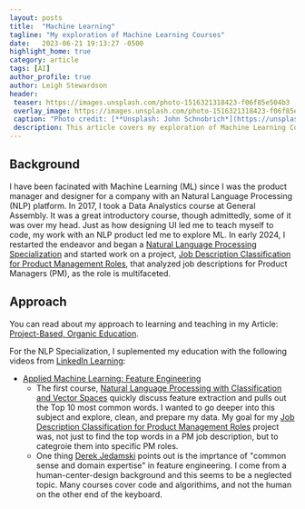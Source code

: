 ```yaml
---
layout: posts
title:  "Machine Learning"
tagline: "My exploration of Machine Learning Courses"
date:   2023-06-21 19:13:27 -0500
highlight_home: true
category: article
tags: [AI]
author_profile: true
author: Leigh Stewardson
header:
 teaser: https://images.unsplash.com/photo-1516321318423-f06f85e504b3
 overlay_image: https://images.unsplash.com/photo-1516321318423-f06f85e504b3
 caption: "Photo credit: [**Unsplash: John Schnobrich*](https://unsplash.com/@johnschno)"
 description: This article covers my exploration of Machine Learning Course.
---
```


## Background
I have been facinated with Machine Learning (ML) since I was the product manager and designer for a company with an Natural Language Processing (NLP) platform. In 2017, I took a Data Analystics course at General Assembly. It was a great introductory course, though admittedly, some of it was over my head. Just as how designing UI led me to teach myself to code, my work with an NLP product led me to explore ML. In early 2024, I restarted the endeavor and began a [Natural Language Processing Specialization](https://www.coursera.org/specializations/natural-language-processing) and started work on a project, [Job Description Classification for Product Management Roles]({{base_url}}/article/2024/01/31/job_description_classification_PM.html), that analyzed job descriptions for Product Managers (PM), as the role is multifaceted. 

## Approach
You can read about my approach to learning and teaching in my Article: [Project-Based, Organic Education]({{base_url}}/articles/2024-01-31-project_based_organic_learning.markdown).

For the NLP Specialization, I suplemented my education with the following videos from [LinkedIn Learning](https://www.linkedin.com/learning):
- [Applied Machine Learning: Feature Engineering](https://www.linkedin.com/learning/applied-machine-learning-feature-engineering/) 
  - The first course, [Natural Language Processing with Classification and Vector Spaces](https://www.coursera.org/learn/classification-vector-spaces-in-nlp?specialization=natural-language-processing) quickly discuss feature extraction and pulls out the Top 10 most common words. I wanted to go deeper into this subject and explore, clean, and prepare my data. My goal for my [Job Description Classification for Product Management Roles]({{base_url}}/article/2024/01/31/job_description_classification_PM.html) project was, not just to find the top words in a PM job description, but to categroie them into specific PM roles.
  - One thing [Derek Jedamski](https://www.linkedin.com/learning/instructors/derek-jedamski) points out is the imprtance of "common sense and domain expertise" in feature engineering. I come from a human-center-design background and this seems to be a neglected topic. Many courses cover code and algorithims, and not the human on the other end of the keyboard.
